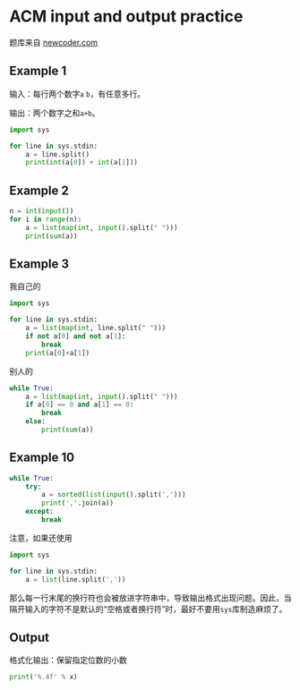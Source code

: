 # ACM input and output practice
题库来自 [newcoder.com](https://www.nowcoder.com/exam/test/27976983/summary)

## Example 1
输入：每行两个数字`a` `b`，有任意多行。

输出：两个数字之和`a+b`。
```python
import sys

for line in sys.stdin:
    a = line.split()
    print(int(a[0]) + int(a[1]))
```

## Example 2
```python
n = int(input())
for i in range(n):
    a = list(map(int, input().split(" ")))
    print(sum(a))
```

## Example 3
我自己的
```python
import sys

for line in sys.stdin:
    a = list(map(int, line.split(" ")))
    if not a[0] and not a[1]:
        break
    print(a[0]+a[1])
```
别人的
```python
while True:
    a = list(map(int, input().split(" ")))
    if a[0] == 0 and a[1] == 0:
        break
    else:
        print(sum(a))
```

## Example 10
```python
while True:
    try:
        a = sorted(list(input().split(',')))
        print(','.join(a))
    except:
        break
```
注意，如果还使用
```python
import sys

for line in sys.stdin:
    a = list(line.split(','))
```
那么每一行末尾的换行符也会被放进字符串中，导致输出格式出现问题。因此，当隔开输入的字符不是默认的“空格或者换行符”时，最好不要用`sys`库制造麻烦了。

## Output
格式化输出：保留指定位数的小数
```python
print('%.4f' % x)
```
